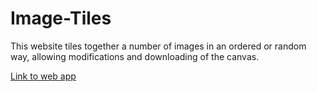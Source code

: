 # Image-Tiles
This website tiles together a number of images in an ordered or random way, allowing modifications and downloading of the canvas.

[Link to web app](http://georgewaller.me/Image%20Tile/ImageTile.html)
